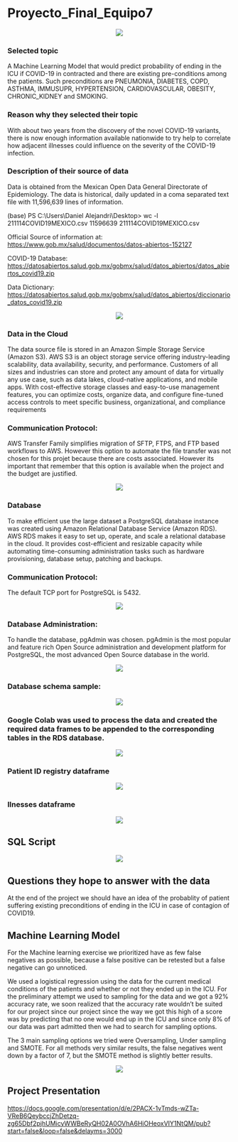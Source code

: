 # Proyecto_Final_Equipo7

<p align="center"><img class="centerImage" src="https://github.com/dalejandri/Proyecto_final_equipo7/blob/main/Resources/0.PNG" /></p>

### Selected topic
A Machine Learning Model that would predict probability of ending in the ICU if COVID-19 in contracted and there are existing pre-conditions among the patients.
Such preconditions are PNEUMONIA, DIABETES, COPD, ASTHMA, IMMUSUPR, HYPERTENSION, CARDIOVASCULAR, OBESITY, CHRONIC_KIDNEY and SMOKING.

### Reason why they selected their topic
With about two years from the discovery of the novel COVID-19 variants, there is now enough information available nationwide to try help to correlate how adjacent illnesses could influence on the severity of the COVID-19 infection.

### Description of their source of data

Data is obtained from the Mexican Open Data General Directorate of Epidemiology. The data is historical, daily updated in a coma separated text file with 11,596,639 lines of information.

(base) PS C:\Users\Daniel Alejandri\Desktop> wc -l 211114COVID19MEXICO.csv
11596639 211114COVID19MEXICO.csv

Official Source of information at:
https://www.gob.mx/salud/documentos/datos-abiertos-152127

COVID-19 Database:
https://datosabiertos.salud.gob.mx/gobmx/salud/datos_abiertos/datos_abiertos_covid19.zip

Data Dictionary:
https://datosabiertos.salud.gob.mx/gobmx/salud/datos_abiertos/diccionario_datos_covid19.zip

<p align="center"><img class="centerImage" src="https://github.com/dalejandri/Proyecto_final_equipo7/blob/main/Resources/info.jpg" /></p>

### Data in the Cloud
The data source file is stored in an Amazon Simple Storage Service (Amazon S3). AWS S3 is an object storage service offering industry-leading scalability, data availability, security, and performance. Customers of all sizes and industries can store and protect any amount of data for virtually any use case, such as data lakes, cloud-native applications, and mobile apps. With cost-effective storage classes and easy-to-use management features, you can optimize costs, organize data, and configure fine-tuned access controls to meet specific business, organizational, and compliance requirements

### Communication Protocol:
AWS Transfer Family simplifies migration of SFTP, FTPS, and FTP based workflows to AWS. However this option to automate the file transfer was not chosen for this projet because there are costs associated. However its important that remember that this option is available when the project and the budget are justified.


<p align="center"><img class="centerImage" src="https://github.com/dalejandri/Proyecto_final_equipo7/blob/main/Resources/3.PNG" /></p>

### Database
To make efficient use the large dataset a PostgreSQL database instance was created using Amazon Relational Database Service (Amazon RDS). AWS RDS makes it easy to set up, operate, and scale a relational database in the cloud. It provides cost-efficient and resizable capacity while automating time-consuming administration tasks such as hardware provisioning, database setup, patching and backups. 

### Communication Protocol:
The default TCP port for PostgreSQL is 5432.

<p align="center"><img class="centerImage" src="https://github.com/dalejandri/Proyecto_final_equipo7/blob/main/Resources/1.PNG" /></p>

### Database Administration:
To handle the database, pgAdmin was chosen. pgAdmin is the most popular and feature rich Open Source administration and development platform for PostgreSQL, the most advanced Open Source database in the world.

<p align="center"><img class="centerImage" src="https://github.com/dalejandri/Proyecto_final_equipo7/blob/main/Resources/2.PNG" /></p>

### Database schema sample:
<p align="center"><img class="centerImage" src="https://github.com/dalejandri/Proyecto_final_equipo7/blob/main/Resources/5.PNG" /></p>

### Google Colab was used to process the data and created the required data frames to be appended to the corresponding tables in the RDS database.

<p align="center"><img class="centerImage" src="https://github.com/dalejandri/Proyecto_final_equipo7/blob/main/Resources/4.PNG" /></p>

### Patient ID registry dataframe
<p align="center"><img class="centerImage" src="https://github.com/dalejandri/Proyecto_final_equipo7/blob/main/Resources/7.PNG" /></p>

### Ilnesses dataframe
<p align="center"><img class="centerImage" src="https://github.com/dalejandri/Proyecto_final_equipo7/blob/main/Resources/6.PNG" /></p>

## SQL Script

<p align="center"><img class="centerImage" src="https://github.com/dalejandri/Proyecto_final_equipo7/blob/main/Resources/SQL.PNG" /></p>


## Questions they hope to answer with the data
At the end of the project we should have an idea of the probablity of patient suffering existing preconditions of ending in the ICU in case of contagion of COVID19.

## Machine Learning Model

For the Machine learning exercise we prioritized have as few false negatives as possible, because a false positive can be retested but a false negative can go unnoticed.

We used a logistical regression using the data for the current medical conditions of the patients and whether or not they ended up in the ICU.
For the preliminary attempt we used to sampling for the data and we got a 92% accuracy rate, we soon realized that the accuracy rate wouldn’t be suited for our project since our project since the way we got this high of a score was by predicting that no one would end up in the ICU and since only 8% of our data was part admitted then we had to search for sampling options.

The 3 main sampling options we tried were Oversampling, Under sampling and SMOTE.
For all methods very similar results, the false negatives went down by a factor of 7, but the SMOTE method is slightly better results.

<p align="center"><img class="centerImage" src="https://github.com/dalejandri/Proyecto_final_equipo7/blob/main/Resources/ML.PNG" /></p>

## Project Presentation

https://docs.google.com/presentation/d/e/2PACX-1vTmds-wZTa-VReB6QeybccjZhDetzq-zg65Dbf2pjhUMicyWWBeRyQH02A0OVhA6HiOHeoxVIY1NtQM/pub?start=false&loop=false&delayms=3000
